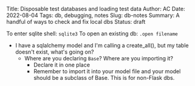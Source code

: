 Title: Disposable test databases and loading test data
Author: AC
Date: 2022-08-04
Tags: db, debugging, notes
Slug: db-notes
Summary: A handful of ways to check and fix local dbs
Status: draft

To enter sqlite shell: `sqlite3`
To open an existing db: `.open filename`

- I have a sqlalchemy model and I'm calling a create_all(), but my table doesn't exist, what's going on?
    - Where are you declaring `Base`? Where are you importing it?
        - Declare it in one place
        - Remember to import it into your model file and your model should be a subclass of Base. This is for non-Flask dbs.